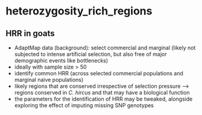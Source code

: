 # heterozygosity_rich_regions

## HRR in goats

- AdaptMap data (background): select commercial and marginal (likely not subjected to intense artificial selection, but also free of major demographic events like bottlenecks) 
- ideally with sample size > 50
- identify common HRR (across selected commercial populations and marginal naive populations)
- likely regions that are conserved irrespective of selection pressure  --> regions conserved in *C. hircus* and that may have a biological function
- the parameters for the identification of HRR may be tweaked, alongside exploring the effect of imputing missing SNP genotypes

